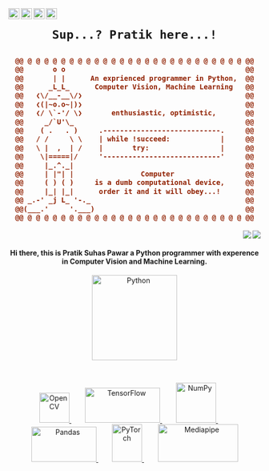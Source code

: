 <a href="https://www.linkedin.com">
  <img align="left" alt="Pratik's LinkedIN" width="22px"  src="https://cdn-icons-png.flaticon.com/512/174/174857.png" />
</a>
<a href="https://instagram.com">
  <img align="left" alt="Pratik's Instagram" width="22px" src="https://upload.wikimedia.org/wikipedia/commons/thumb/9/95/Instagram_logo_2022.svg/1200px-Instagram_logo_2022.svg.png" />
</a>

<a href="https://discordapp.com/users/anodic_passion#8670">
  <img align="left" alt="Praitk's Discord" width="22px"  src="https://assets-global.website-files.com/6257adef93867e50d84d30e2/636e0a6a49cf127bf92de1e2_icon_clyde_blurple_RGB.png" />
</a>
<a href="https://twitter.com">
  <img align="left" alt="Pratik Pawar | Twitter" width="22px" src="https://upload.wikimedia.org/wikipedia/commons/thumb/4/4f/Twitter-logo.svg/2491px-Twitter-logo.svg.png" />
</a>

<h1 align="center">

```diff
Sup...? Pratik here...!
```

</h1>
<h3 align="center"> 
  
```diff
@@ @ @ @ @ @ @ @ @ @ @ @ @ @ @ @ @ @ @ @ @ @ @ @ @ @ @ @@
@@       o o                                           @@
@@       | |      An exprienced programmer in Python,  @@
@@      _L_L_      Computer Vision, Machine Learning   @@
@@   ❮\/__-__\/❯                                       @@
@@   ❮(|~o.o~|)❯                                       @@
@@   ❮/ \`-'/ \❯       enthusiastic, optimistic,       @@
@@     _/`U'\_                                         @@
@@    ( .   . )     .----------------------------.     @@
@@   / /     \ \    | while !succeed:            |     @@
@@   \ |  ,  | /    |       try:                 |     @@
@@    \|=====|/     '----------------------------'     @@
@@     |_.^._|                                         @@
@@     | |"| |                Computer                 @@
@@     ( ) ( )     is a dumb computational device,     @@
@@     |_| |_|      order it and it will obey...!      @@
@@ _.-' _j L_ '-._                                     @@
@@(___.'     '.___)                                    @@
@@ @ @ @ @ @ @ @ @ @ @ @ @ @ @ @ @ @ @ @ @ @ @ @ @ @ @ @@
```

</h3>  


<img align="right" src="https://img.shields.io/github/followers/pratik-suhas-pawar?label=Follow&style=social" /><img align="right" src="https://komarev.com/ghpvc/?username=pratik-suhas-pawar&color=brightgreen" /> 
<br>
<h4 align="center">Hi there, this is Pratik Suhas Pawar a Python programmer with experence in Computer Vision and Machine Learning. </h4>
<p align = "center">
<a href="https://www.python.org" target="_blank" rel="noreferrer">
<img src="https://upload.wikimedia.org/wikipedia/commons/thumb/f/f8/Python_logo_and_wordmark.svg/972px-Python_logo_and_wordmark.svg.png?20210516005643" alt="Python" width="170"/>
</a>
</p>
                          
<br>

<div align="center">
<p align="center">

<a href="https://opencv.org" target="_blank" rel="noreferrer">
<img src="https://opencv.org/wp-content/uploads/2022/05/logo.png" alt="OpenCV" width="60"/>
</a>
&nbsp;&nbsp;&nbsp;&nbsp;&nbsp;&nbsp;
<a href="https://www.tensorflow.org" target="_blank" rel="noreferrer">
<img src="https://www.gstatic.com/devrel-devsite/prod/vb06f043a05fab8044a3ccc5b2a77caba73848fbe764e2f874782b493081fa838/tensorflow/images/lockup.svg" alt="TensorFlow" width="150" height="70"/>
</a>
&nbsp;&nbsp;&nbsp;&nbsp;&nbsp;&nbsp;
<a href="https://numpy.org" target="_blank" rel="noreferrer">
<img src="https://numpy.org/images/logo.svg" alt="NumPy" width="80"/>
</a>
&nbsp;&nbsp;&nbsp;&nbsp;&nbsp;&nbsp;
<a href="https://pandas.pydata.org" target="_blank" rel="noreferrer">
<img src="https://pandas.pydata.org/static/img/pandas_white.svg" alt="Pandas" width="130" height="70"/>
</a>
&nbsp;&nbsp;&nbsp;&nbsp;&nbsp;&nbsp;
<a href="https://pytorch.org" target="_blank" rel="noreferrer">
<img src="https://upload.wikimedia.org/wikipedia/commons/thumb/1/10/PyTorch_logo_icon.svg/1200px-PyTorch_logo_icon.svg.png" alt="PyTorch" width="60" height="75"/>
</a>
&nbsp;&nbsp;&nbsp;&nbsp;&nbsp;&nbsp;
<a href="https://mediapipe.dev" target="_blank" rel="noreferrer">
<img src="https://mediapipe.dev/assets/img/brand.svg" alt="Mediapipe" width="160" height="75"/>
</a>
</p>
</div>
